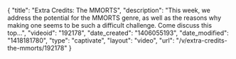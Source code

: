 {
    "title": "Extra Credits: The MMORTS",
    "description": "This week, we address the potential for the MMORTS genre, as well as the reasons why making one seems to be such a difficult challenge. Come discuss this top...",
    "videoid": "192178",
    "date_created": "1406055193",
    "date_modified": "1418181780",
    "type": "captivate",
    "layout": "video",
    "url": "\/v\/extra-credits-the-mmorts\/192178"
}